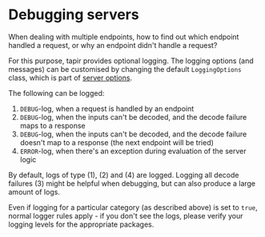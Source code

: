# Debugging servers

When dealing with multiple endpoints, how to find out which endpoint handled a request, or why an endpoint didn't
handle a request?

For this purpose, tapir provides optional logging. The logging options (and messages) can be customised by changing
the default `LoggingOptions` class, which is part of [server options](common.html).

The following can be logged:

1. `DEBUG`-log, when a request is handled by an endpoint
2. `DEBUG`-log, when the inputs can't be decoded, and the decode failure maps to a response
3. `DEBUG`-log, when the inputs can't be decoded, and the decode failure doesn't map to a response (the next endpoint 
   will be tried)
4. `ERROR`-log, when there's an exception during evaluation of the server logic

By default, logs of type (1), (2) and (4) are logged. Logging all decode failures (3) might be helpful when debugging,
but can also produce a large amount of logs.

Even if logging for a particular category (as described above) is set to `true`, normal logger rules apply - if you 
don't see the logs, please verify your logging levels for the appropriate packages.
